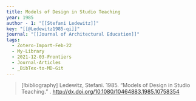 ```yaml
---
title: Models of Design in Studio Teaching
year: 1985
author - 1: "[[Stefani Ledewitz]]"
key: "[[@Ledewitz1985-qi]]"
journal: "[[Journal of Architectural Education]]"
tags:
  - Zotero-Import-Feb-22
  - My-Library
  - 2021-12-03-Frontiers
  - Journal-Articles
  - _BibTex-to-MD-Git
---
```


> [!bibliography]
> Ledewitz, Stefani. 1985. “Models of Design in Studio Teaching.” . http://dx.doi.org/10.1080/10464883.1985.10758354